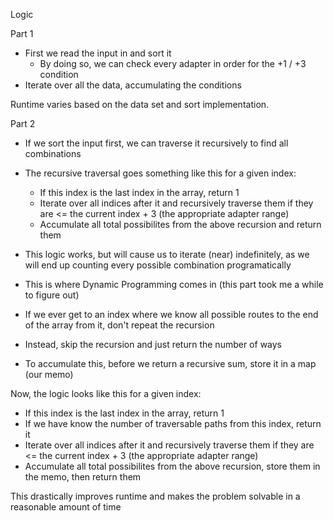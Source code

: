 Logic

Part 1

- First we read the input in and sort it
  - By doing so, we can check every adapter in order for the +1 / +3 condition
- Iterate over all the data, accumulating the conditions

Runtime varies based on the data set and sort implementation.

Part 2

- If we sort the input first, we can traverse it recursively to find all combinations
- The recursive traversal goes something like this for a given index:
  - If this index is the last index in the array, return 1
  - Iterate over all indices after it and recursively traverse them if they are <= the current index + 3 (the appropriate adapter range)
  - Accumulate all total possibilites from the above recursion and return them
  
- This logic works, but will cause us to iterate (near) indefinitely, as we will end up counting every possible combination programatically
- This is where Dynamic Programming comes in (this part took me a while to figure out)
- If we ever get to an index where we know all possible routes to the end of the array from it, don't repeat the recursion
- Instead, skip the recursion and just return the number of ways
- To accumulate this, before we return a recursive sum, store it in a map (our memo)

Now, the logic looks like this for a given index:
  - If this index is the last index in the array, return 1
  - If we have know the number of traversable paths from this index, return it
  - Iterate over all indices after it and recursively traverse them if they are <= the current index + 3 (the appropriate adapter range)
  - Accumulate all total possibilites from the above recursion, store them in the memo, then return them
  
This drastically improves runtime and makes the problem solvable in a reasonable amount of time
